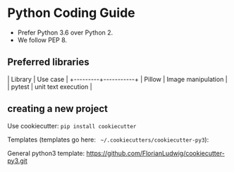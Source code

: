 # Python Coding Guide


 * Prefer Python 3.6 over Python 2.
 * We follow PEP 8.
 
 
 ## Preferred libraries
 
  | Library | Use case  |
  +---------+-----------+
  | Pillow  | Image manipulation |
  | pytest  | unit text execution |
  
  
  ## creating a new project
  
  Use cookiecutter: `pip install cookiecutter`
  
  Templates (templates go here: ` ~/.cookiecutters/cookiecutter-py3`):
  
  General python3 template: https://github.com/FlorianLudwig/cookiecutter-py3.git
  